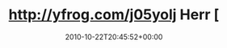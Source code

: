 ---
retweeted: false
source: <a href="https://about.twitter.com/products/tweetdeck" rel="nofollow">TweetDeck</a>
entities:
  hashtags: []
  symbols: []
  user_mentions:
  - name: Laurie Eaves
    screen_name: MrLEaves
    indices:
    - '30'
    - '39'
    id_str: '2194142048'
    id: '2194142048'
  urls: []
display_text_range:
- '0'
- '83'
favorite_count: '0'
id_str: '28438459806'
truncated: false
retweet_count: '0'
id: '28438459806'
created_at: Fri Oct 22 20:45:52 +0000 2010
favorited: false
full_text: http://yfrog.com/j05yolj Herr [@mrleaves](https://twitter.com/mrleaves)!
  Und dieses Mal hab ich ihn nicht verpasst.
lang: de
tags:
- pesos:twitter
date: '2010-10-22T20:45:52+00:00'
src: https://twitter.com/bascht/status/28438459806
original_url: https://twitter.com/bascht/status/28438459806
type: twitter_tweet
text: http://yfrog.com/j05yolj Herr [@mrleaves](https://twitter.com/mrleaves)! Und
  dieses Mal hab ich ihn nicht verpasst.
title: http://yfrog.com/j05yolj Herr [

---